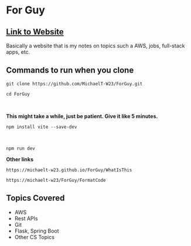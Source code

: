 # For Guy
## [Link to Website](https://michaelt-w23.github.io/ForGuy/)

Basically a website that is my notes on topics such a AWS, jobs, full-stack apps, etc.


## Commands to run when you clone

```
git clone https://github.com/MichaelT-W23/ForGuy.git
```

```
cd ForGuy
```
<br>

**This might take a while, just be patient. Give it like 5 minutes.**
```
npm install vite --save-dev
```

<br>

```
npm run dev
```



**Other links**

```
https://michaelt-w23.github.io/ForGuy/WhatIsThis
```

```
https://michaelt-w23/ForGuy/FormatCode
```

## Topics Covered 
 - AWS 
 - Rest APIs 
 - Git
 - Flask, Spring Boot
 - Other CS Topics
